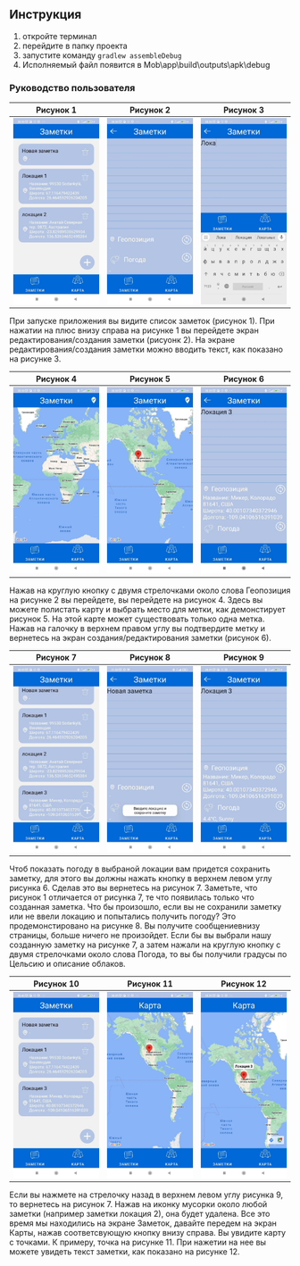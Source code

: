 ## Инструкция
1. откройте терминал
2. перейдите в папку проекта
3. запустите команду
`gradlew assembleDebug `
4. Исполняемый файл появится в Mob\app\build\outputs\apk\debug


### Руководство пользователя

| Рисунок 1 | Рисунок 2 | Рисунок 3 |
| ------------- | ------------- | ------------- |
| ![](img_for_readme/1.jpg) | ![](img_for_readme/2.jpg) | ![](img_for_readme/3.jpg) |

При запуске приложения вы видите список заметок (рисунок 1). При нажатии на плюс внизу справа на рисунке 1 вы перейдете экран редактирования/создания заметки (рисуонк 2). На экране редактирования/создания заметки можно вводить текст, как показано на рисунке 3.

| Рисунок 4 | Рисунок 5 | Рисунок 6 |
| ------------- | ------------- | ------------- |
| ![](img_for_readme/4.jpg) | ![](img_for_readme/5.jpg) | ![](img_for_readme/6.jpg) |

Нажав на круглую кнопку с двумя стрелочками около слова Геопозиция на рисунке 2 вы перейдете, вы перейдете на рисунок 4. Здесь вы можете полистать карту и выбрать место для метки, как демонстирует рисунок 5. На этой карте может существовать только одна метка. Нажав на галочку в верхнем правом углу вы подтвердите метку и вернетесь на экран создания/редактирования заметки (рисунок 6). 

| Рисунок 7 | Рисунок 8 | Рисунок 9 |
| ------------- | ------------- | ------------- |
| ![](img_for_readme/44.jpg) | ![](img_for_readme/66.jpg) | ![](img_for_readme/7.jpg) | 

Чтоб показать погоду в выбраной локации вам придется сохранить заметку, для этого вы должны нажать кнопку в верхнем левом углу рисунка 6. Сделав это вы вернетесь на рисунок 7. Заметьте, что рисунок 1 отличается от рисунка 7, те что появилась только что созданная заметка. Что бы произошло, если вы не сохранили заметку или не ввели локацию и попытались получить погоду? Это продемонстировано на рисунке 8. Вы получите сообщениевнизу страницы, больше ничего не произойдет. Если бы вы выбрали нашу созданную заметку на рисунке 7, а затем нажали на круглую кнопку с двумя стрелочками около слова Погода, то вы бы получили градусы по Цельсию и описание облаков.

| Рисунок 10 | Рисунок 11 | Рисунок 12 |
| ------------- | ------------- | ------------- |
| ![](img_for_readme/55.jpg) | ![](img_for_readme/8.jpg) | ![](img_for_readme/9.jpg) |

Если вы нажмете на стрелочку назад в верхнем левом углу рисунка 9, то вернетесь на рисунок 7. Нажав на иконку мусорки около любой заметки (например заметки локация 2), она будет удалена. Все это время мы находились на экране Заметок, давайте передем на экран Карты, нажав соответсвующую кнопку внизу справа. Вы увидите карту с точками. К примеру, точка на рисунке 11. При нажетии на нее вы можете увидеть текст заметки, как показано на рисунке 12.
